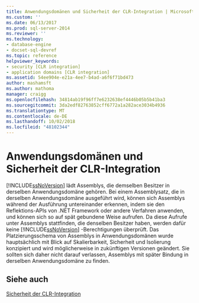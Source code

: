 ```yaml
---
title: Anwendungsdomänen und Sicherheit der CLR-Integration | Microsoft-Dokumentation
ms.custom: ''
ms.date: 06/13/2017
ms.prod: sql-server-2014
ms.reviewer: ''
ms.technology:
- database-engine
- docset-sql-devref
ms.topic: reference
helpviewer_keywords:
- security [CLR integration]
- application domains [CLR integration]
ms.assetid: 54ee904e-e21a-4ee7-b4ad-a6f6f71bd473
author: mashamsft
ms.author: mathoma
manager: craigg
ms.openlocfilehash: 34814ab19f96ff7e6232638ef4446b05b5b41ba3
ms.sourcegitcommit: 3da2edf82763852cff6772a1a282ace3034b4936
ms.translationtype: MT
ms.contentlocale: de-DE
ms.lasthandoff: 10/02/2018
ms.locfileid: "48102344"
---
```

# <a name="application-domains-and-clr-integration-security"></a>Anwendungsdomänen und Sicherheit der CLR-Integration
  [!INCLUDE[ssNoVersion](../../includes/ssnoversion-md.md)] lädt Assemblys, die demselben Besitzer in derselben Anwendungsdomäne gehören. Bei einem Assemblysatz, die in derselben Anwendungsdomäne ausgeführt wird, können sich Assemblys während der Ausführung untereinander erkennen, indem sie den Reflektions-APIs von .NET Framework oder andere Verfahren anwenden, und können sich so auf spät gebundene Weise aufrufen. Da diese Aufrufe unter Assemblys stattfinden, die denselben Besitzer haben, werden dafür keine [!INCLUDE[ssNoVersion](../../includes/ssnoversion-md.md)] -Berechtigungen überprüft. Das Platzierungsschema von Assemblys in Anwendungsdomänen wurde hauptsächlich mit Blick auf Skalierbarkeit, Sicherheit und Isolierung konzipiert und wird möglicherweise in zukünftigen Versionen geändert. Sie sollten sich daher nicht darauf verlassen, Assemblys mit später Bindung in derselben Anwendungsdomäne zu finden.  
  
## <a name="see-also"></a>Siehe auch  
 [Sicherheit der CLR-Integration](../../relational-databases/clr-integration/security/clr-integration-security.md)  
  
  
